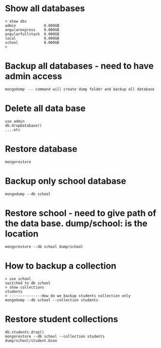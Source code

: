 # Show all databases
    > show dbs
    admin             0.000GB
    angularexpress    0.000GB
    angularfullstack  0.000GB
    local             0.000GB
    school            0.000GB
    > 

# Backup all databases - need to have admin access
    mongodump  -- command will create dump folder and backup all database

# Delete all data base 
    use admin
    db.dropDatabase()
    ....etc

# Restore database
    mongorestore

# Backup only school database

    mongodump --db school

# Restore school - need to give path of the data base. dump/school: is the location

    mongorestore --db school dump/school

# How to backup a collection

    > use school
    switched to db school
    > show collections
    students
    > ---------------How do we backup students collection only
    mongodump --db school --collection students

# Restore student collections
    db.students.drop()
    mongorestore --db school --collection students dump/school/student.bson

